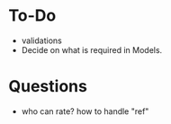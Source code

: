 # To-Do

- validations
- Decide on what is required in Models.
  
# Questions

- who can rate? how to handle "ref"
